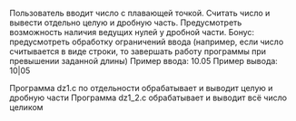 Пользователь вводит число с плавающей точкой. Считать число и вывести отдельно целую и дробную часть. Предусмотреть возможность наличия ведущих нулей у дробной части.
Бонус: предусмотреть обработку ограничений ввода (например, если число считывается в виде строки, то завершать работу программы при превышении заданной длины)
Пример ввода: 10.05
Пример вывода: 10|05

Программа dz1.c по отдельности обрабатывает и выводит целую и дробную части
Программа dz1_2.c обрабатывает и выводит всё число целиком
